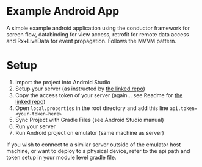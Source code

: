 # Example Android App
A simple example android application using the conductor framework for screen flow, databinding for view access, retrofit for remote data access and Rx+LiveData for event propagation. Follows the MVVM pattern.

# Setup
1. Import the project into Android Studio
2. Setup your server (as instructed by [the linked repo](https://github.com/b00dle/example-python-server))
3. Copy the access token of your server (again... see Readme for [the linked repo](https://github.com/b00dle/example-python-server))
4. Open ```local.properties``` in the root directory and add this line ```api.token=<your-token-here>```
5. Sync Project with Gradle Files (see Android Studio manual)
6. Run your server
7. Run Android project on emulator (same machine as server)

If you wish to connect to a similar server outside of the emulator host machine, or want to deploy to a physical device, refer to the api path and token setup in your module level gradle file.